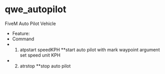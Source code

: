 # qwe_autopilot
 FiveM Auto Pilot Vehicle
 
 - Feature:
 - Command 
 - 1. atpstart speedKPH **start auto pilot with mark waypoint argument set speed unit KPH
 - 2. atrstop **stop auto pilot
